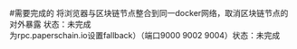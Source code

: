 #需要完成的
将浏览器与区块链节点整合到同一docker网络，取消区块链节点的对外暴露 状态：未完成  
为rpc.paperschain.io设置fallback）（端口9000 9002 9004）状态：未完成